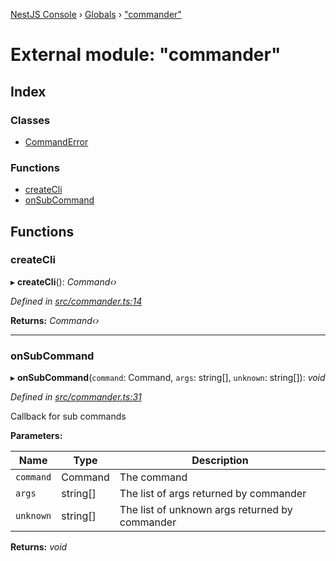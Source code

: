 [NestJS Console](../README.md) › [Globals](../globals.md) › ["commander"](_commander_.md)

# External module: "commander"

## Index

### Classes

* [CommandError](../classes/_commander_.commanderror.md)

### Functions

* [createCli](_commander_.md#createcli)
* [onSubCommand](_commander_.md#onsubcommand)

## Functions

###  createCli

▸ **createCli**(): *Command‹›*

*Defined in [src/commander.ts:14](https://github.com/Pop-Code/nestjs-console/blob/7562159/src/commander.ts#L14)*

**Returns:** *Command‹›*

___

###  onSubCommand

▸ **onSubCommand**(`command`: Command, `args`: string[], `unknown`: string[]): *void*

*Defined in [src/commander.ts:31](https://github.com/Pop-Code/nestjs-console/blob/7562159/src/commander.ts#L31)*

Callback for sub commands

**Parameters:**

Name | Type | Description |
------ | ------ | ------ |
`command` | Command | The command |
`args` | string[] | The list of args returned by commander |
`unknown` | string[] | The list of unknown args returned by commander  |

**Returns:** *void*
